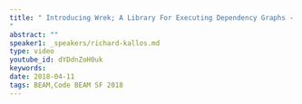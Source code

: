 ```yaml
---
title: " Introducing Wrek; A Library For Executing Dependency Graphs - Code BEAM SF 2018
"
abstract: ""
speaker1: _speakers/richard-kallos.md
type: video
youtube_id: dYDdnZoH0uk
keywords: 
date: 2018-04-11
tags: BEAM,Code BEAM SF 2018
---
```


